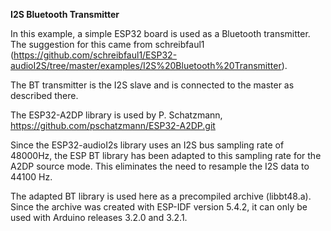 
**I2S Bluetooth Transmitter**

In this example, a simple ESP32 board is used as a Bluetooth transmitter. 
The suggestion for this came from schreibfaul1 (https://github.com/schreibfaul1/ESP32-audioI2S/tree/master/examples/I2S%20Bluetooth%20Transmitter).

The BT transmitter is the I2S slave and is connected to the master as described there.

The ESP32-A2DP library is used by P. Schatzmann, https://github.com/pschatzmann/ESP32-A2DP.git

Since the ESP32-audioI2s library uses an I2S bus sampling rate of 48000Hz, the ESP BT library has been adapted to this sampling rate for the A2DP source mode. This eliminates the need to resample the I2S data to 44100 Hz.

The adapted BT library is used here as a precompiled archive (libbt48.a). Since the archive was created with ESP-IDF version 5.4.2, it can only be used with Arduino releases 3.2.0 and 3.2.1.


